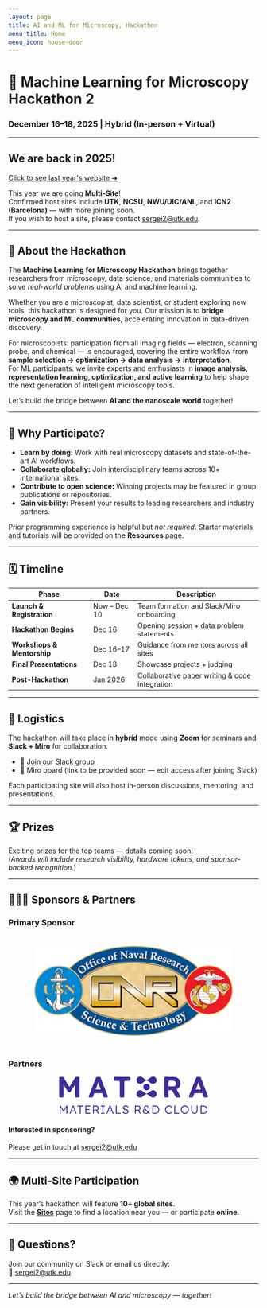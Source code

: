```yaml
---
layout: page
title: AI and ML for Microscopy, Hackathon
menu_title: Home
menu_icon: house-door
---
```


# 🧠 Machine Learning for Microscopy Hackathon 2  
### December 16–18, 2025 | Hybrid (In-person + Virtual)

---

## We are back in 2025!  
[Click to see last year's website ➜](https://kaliningroup.github.io/mic-hackathon/)

This year we are going **Multi-Site**!  
Confirmed host sites include **UTK**, **NCSU**, **NWU/UIC/ANL**, and **ICN2 (Barcelona)** — with more joining soon.  
If you wish to host a site, please contact [sergei2@utk.edu](mailto:sergei2@utk.edu).

---

## 🎯 About the Hackathon

The **Machine Learning for Microscopy Hackathon** brings together researchers from microscopy, data science, and materials communities to solve *real-world problems* using AI and machine learning.  

Whether you are a microscopist, data scientist, or student exploring new tools, this hackathon is designed for you. Our mission is to **bridge microscopy and ML communities**, accelerating innovation in data-driven discovery.

For microscopists: participation from all imaging fields — electron, scanning probe, and chemical — is encouraged, covering the entire workflow from **sample selection → optimization → data analysis → interpretation**.  
For ML participants: we invite experts and enthusiasts in **image analysis, representation learning, optimization, and active learning** to help shape the next generation of intelligent microscopy tools.  

Let’s build the bridge between **AI and the nanoscale world** together!

---

## 🧩 Why Participate?

- **Learn by doing:** Work with real microscopy datasets and state-of-the-art AI workflows.  
- **Collaborate globally:** Join interdisciplinary teams across 10+ international sites.  
- **Contribute to open science:** Winning projects may be featured in group publications or repositories.  
- **Gain visibility:** Present your results to leading researchers and industry partners.  

Prior programming experience is helpful but *not required*. Starter materials and tutorials will be provided on the **Resources** page.

---

## 🗓️ Timeline

| Phase | Date | Description |
|-------|------|-------------|
| **Launch & Registration** | Now – Dec 10 | Team formation and Slack/Miro onboarding |
| **Hackathon Begins** | Dec 16 | Opening session + data problem statements |
| **Workshops & Mentorship** | Dec 16–17 | Guidance from mentors across all sites |
| **Final Presentations** | Dec 18 | Showcase projects + judging |
| **Post-Hackathon** | Jan 2026 | Collaborative paper writing & code integration |

---

## 🧭 Logistics

The hackathon will take place in **hybrid** mode using **Zoom** for seminars and **Slack + Miro** for collaboration.

- 🔗 [Join our Slack group](https://tiny.utk.edu/slack)  
- 🔗 Miro board (link to be provided soon — edit access after joining Slack)

Each participating site will also host in-person discussions, mentoring, and presentations.

---

## 🏆 Prizes

Exciting prizes for the top teams — details coming soon!  
(*Awards will include research visibility, hardware tokens, and sponsor-backed recognition.*)

---

## 🧑‍🤝‍🧑 Sponsors & Partners

### Primary Sponsor
<div style="display: flex; align-items: center; justify-content: center; margin-top: 15px;">
  <a href="https://www.onr.navy.mil/">
    <img src="./assets/ONR.png" alt="Office of Naval Research" style="width:400px; margin: 20px;">
  </a>
</div>

### Partners
<div style="display: flex; align-items: center; justify-content: center; gap: 30px; flex-wrap: wrap; margin-top: 10px;">
  <a href="https://mat3ra.com/">
    <img src="./assets/mat3ra_logo.png" alt="Mat3ra" style="width:300px;">
  </a>
</div>

#### Interested in sponsoring?
Please get in touch at [sergei2@utk.edu](mailto:sergei2@utk.edu)

---

## 🌍 Multi-Site Participation

This year’s hackathon will feature **10+ global sites**.  
Visit the [**Sites**](/sites/) page to find a location near you — or participate **online**.

---

## 💬 Questions?

Join our community on Slack or email us directly:  
📧 [sergei2@utk.edu](mailto:sergei2@utk.edu)

---

*Let’s build the bridge between AI and microscopy — together!*
